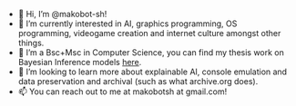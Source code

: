 - 👋 Hi, I’m @makobot-sh!
- 👀 I’m currently interested in AI, graphics programming, OS programming, videogame creation and internet culture amongst other things.
- 🌱 I’m a Bsc+Msc in Computer Science, you can find my thesis work on Bayesian Inference models [here](https://github.com/makobot-sh/matchbox.py).
- 💞️ I’m looking to learn more about explainable AI, console emulation and data preservation and archival (such as what archive.org does).
- 📫 You can reach out to me at makobotsh at gmail.com!

<!---
makobot-sh/makobot-sh is a ✨ special ✨ repository because its `README.md` (this file) appears on your GitHub profile.
You can click the Preview link to take a look at your changes.
--->
